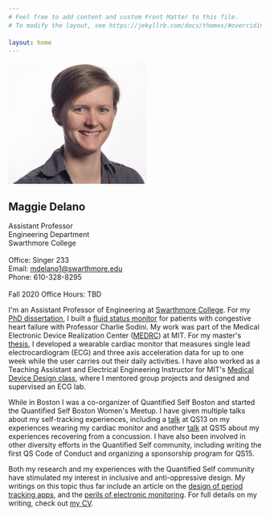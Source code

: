 ```yaml
---
# Feel free to add content and custom Front Matter to this file.
# To modify the layout, see https://jekyllrb.com/docs/themes/#overriding-theme-defaults

layout: home
---
```


<div class="wrapper">
<div class="index-col-wrapper">
<div class="index-col index-col-1"> 
<img src="MKD_headshot.jpg" width="275">
</div>
<div class="index-col index-col-2">
<h2>Maggie Delano</h2>
Assistant Professor <br>
Engineering Department <br>
Swarthmore College <br>
<br>
Office: Singer 233 <br>
Email: <a href="mailto:mdelano1@swarthmore.edu">mdelano1@swarthmore.edu</a> <br>
Phone: 610-328-8295 <br>
<br>
Fall 2020 Office Hours: TBD
</div>
</div>
</div>


<!--<table class="table1" style="width:100%">
  <tr>
    <td><img src="MKD_headshot.jpg" width="350"></td>
    <td><h2>Maggie Delano</h2>
    Assistant Professor <br>
    Engineering Department <br>
    Swarthmore College <br>
    <br>
    Office: Singer 233 <br>
    Email: <a href="mailto:mdelano1@swarthmore.edu">mdelano1@swarthmore.edu</a> <br>
    Phone: 610-328-8295 <br>
    <br>
    Fall 2020 Office Hours: TBD
    </td> 
  </tr>
</table>-->

I'm an Assistant Professor of Engineering at [Swarthmore College](https://www.swarthmore.edu/). For my [PhD dissertation](https://dspace.mit.edu/handle/1721.1/115636), I built a [fluid status monitor](http://www.analog.com/en/landing-pages/001/medrc.html) for patients with congestive heart failure with Professor Charlie Sodini. My work was part of the Medical Electronic Device Realization Center ([MEDRC](http://web.mit.edu/medrc/)) at MIT. For my master's [thesis](https://dspace.mit.edu/handle/1721.1/76811), I developed a wearable cardiac monitor that measures single lead electrocardiogram (ECG) and three axis acceleration data for up to one week while the user carries out their daily activities. I have also worked as a Teaching Assistant and Electrical Engineering Instructor for MIT's [Medical Device Design class](http://web.mit.edu/2.75/), where I mentored group projects and designed and supervised an ECG lab.

While in Boston I was a co-organizer of Quantified Self Boston and started the Quantified Self Boston Women's Meetup. I have given multiple talks about my self-tracking experiences, including a [talk](http://quantifiedself.com/2013/12/maggie-delano-ecg-activity-tracking/) at QS13 on my experiences wearing my cardiac monitor and another [talk](http://quantifiedself.com/2015/08/maggie-delano-building-back/) at QS15 about my experiences recovering from a concussion. I have also been involved in other diversity efforts in the Quantified Self community, including writing the first QS Code of Conduct and organizing a sponsorship program for QS15.

Both my research and my experiences with the Quantified Self community have stimulated my interest in inclusive and anti-oppressive design. My writings on this topic thus far include an article on the [design of period tracking apps](https://medium.com/@maggied/i-tried-tracking-my-period-and-it-was-even-worse-than-i-could-have-imagined-bb46f869f45), and the [perils of electronic monitoring](https://logicmag.io/justice/the-world-is-a-prison/). For full details on my writing, check out [my CV](cv_mkd.pdf).